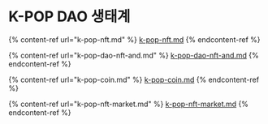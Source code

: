 # K-POP DAO 생태계

{% content-ref url="k-pop-nft.md" %}
[k-pop-nft.md](k-pop-nft.md)
{% endcontent-ref %}

{% content-ref url="k-pop-dao-nft-and.md" %}
[k-pop-dao-nft-and.md](k-pop-dao-nft-and.md)
{% endcontent-ref %}

{% content-ref url="k-pop-coin.md" %}
[k-pop-coin.md](k-pop-coin.md)
{% endcontent-ref %}

{% content-ref url="k-pop-nft-market.md" %}
[k-pop-nft-market.md](k-pop-nft-market.md)
{% endcontent-ref %}
